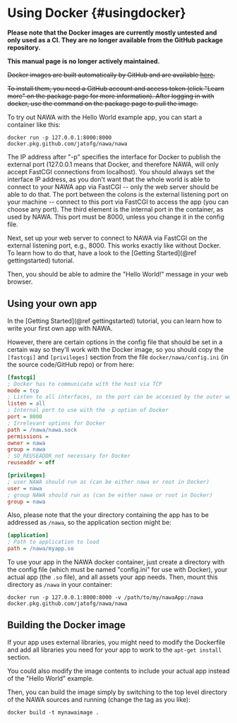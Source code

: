 Using Docker {#usingdocker}
===

**Please note that the Docker images are currently mostly untested
and only used as a CI. They are no longer available from the GitHub 
package repository.**

**This manual page is no longer actively maintained.**

~~Docker images are built automatically by GitHub and are available 
[here](https://github.com/jatofg/nawa/packages).~~

~~To install them, you need a GitHub account and access 
token (click "Learn more" on the package page for more 
information). After logging in with docker, use the command on 
the package page to pull the image.~~

To try out NAWA with the Hello World example app, you can start a 
container like this:

`docker run -p 127.0.0.1:8000:8000 docker.pkg.github.com/jatofg/nawa/nawa`

The IP address after "-p" specifies the interface for Docker to publish the 
external port (127.0.0.1 means that Docker, and therefore NAWA, 
will only accept FastCGI connections from localhost). You should 
always set the interface IP address, as you don't want that the whole 
world is able to connect to your NAWA app via FastCGI -- only the 
web server should be able to do that. The port between the colons 
is the external listening port on your machine -- connect to this 
port via FastCGI to access the app (you can choose any port). 
The third element is the internal port in the container, as used by 
NAWA. This port must be 8000, unless you change it in the config file.

Next, set up your web server to connect to NAWA via FastCGI on 
the external listening port, e.g., 8000. This works exactly like 
without Docker. To learn how to do that, 
have a look to the [Getting Started](@ref gettingstarted) tutorial.

Then, you should be able to admire the "Hello World!" message in 
your web browser.

## Using your own app
In the [Getting Started](@ref gettingstarted) tutorial, you can 
learn how to write your first own app with NAWA. 

However, there 
are certain options in the config file that should be set in a 
certain way so they'll work with the Docker image, so you should 
copy the `[fastcgi]` and `[privileges]` section from the file 
`docker/nawa/config.ini` (in the source code/GitHub repo) or from 
here: 

```ini
[fastcgi]
; Docker has to communicate with the host via TCP
mode = tcp
; Listen to all interfaces, so the port can be accessed by the outer world
listen = all
; Internal port to use with the -p option of Docker
port = 8000
; Irrelevant options for Docker
path = /nawa/nawa.sock
permissions =
owner = nawa
group = nawa
; SO_REUSEADDR not necessary for Docker
reuseaddr = off

[privileges]
; user NAWA should run as (can be either nawa or root in Docker)
user = nawa
; group NAWA should run as (can be either nawa or root in Docker)
group = nawa
```

Also, 
please note that the your directory containing the app has to be 
addressed as `/nawa`, so the application section might be:

```ini
[application]
; Path to application to load
path = /nawa/myapp.so
```

To use your app in the 
NAWA docker container, just create a directory with the config file 
(which must be named "config.ini" for use with Docker), your actual 
app (the `.so` file), and all assets your app needs. Then, mount 
this directory as `/nawa` in your container:

`docker run -p 127.0.0.1:8000:8000 -v /path/to/my/nawaApp:/nawa docker.pkg.github.com/jatofg/nawa/nawa`

## Building the Docker image

If your app uses external libraries, you might need to modify 
the Dockerfile and add all libraries you need for your app to work 
to the `apt-get install` section.

You could also modify the image contents to include your actual 
app instead of the "Hello World" example.

Then, you can build the image simply by switching to the top level 
directory of the NAWA sources and running (change the tag as you 
like):

`docker build -t mynawaimage .`